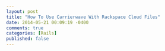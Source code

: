 ```yaml
---
layout: post
title: "How To Use Carrierwave With Rackspace Cloud Files"
date: 2014-05-21 00:09:19 -0400
comments: true
categories: [Rails]
published: false
---
```

